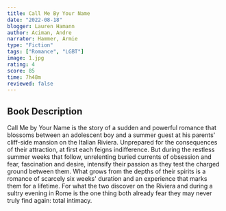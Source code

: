 ```yaml
---
title: Call Me By Your Name
date: "2022-08-18"
blogger: Lauren Hamann
author: Aciman, Andre
narrator: Hammer, Armie
type: "Fiction"
tags: ["Romance", "LGBT"]
image: 1.jpg
rating: 4
score: 85
time: 7h48m
reviewed: false
---
```


## Book Description

Call Me by Your Name is the story of a sudden and powerful romance that blossoms between an adolescent boy and a summer guest at his parents' cliff-side mansion on the Italian Riviera. Unprepared for the consequences of their attraction, at first each feigns indifference. But during the restless summer weeks that follow, unrelenting buried currents of obsession and fear, fascination and desire, intensify their passion as they test the charged ground between them. What grows from the depths of their spirits is a romance of scarcely six weeks' duration and an experience that marks them for a lifetime. For what the two discover on the Riviera and during a sultry evening in Rome is the one thing both already fear they may never truly find again: total intimacy.
